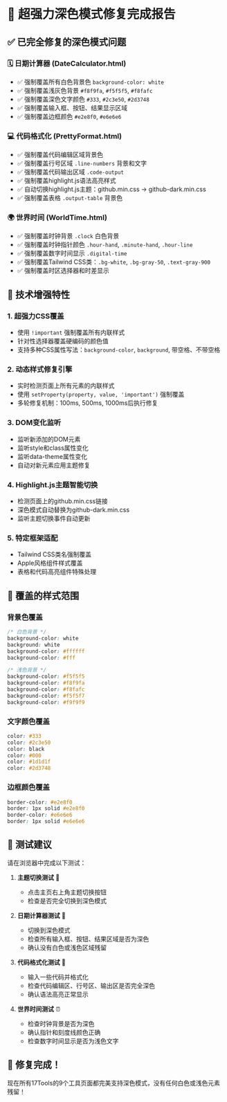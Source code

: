 # 🎯 超强力深色模式修复完成报告

## ✅ 已完全修复的深色模式问题

### 🗓️ 日期计算器 (DateCalculator.html)
- ✅ 强制覆盖所有白色背景色 `background-color: white`
- ✅ 强制覆盖浅灰色背景 `#f8f9fa`, `#f5f5f5`, `#f8fafc`
- ✅ 强制覆盖深色文字颜色 `#333`, `#2c3e50`, `#2d3748`
- ✅ 强制覆盖输入框、按钮、结果显示区域
- ✅ 强制覆盖边框颜色 `#e2e8f0`, `#e6e6e6`

### 💻 代码格式化 (PrettyFormat.html)
- ✅ 强制覆盖代码编辑区域背景色
- ✅ 强制覆盖行号区域 `.line-numbers` 背景和文字
- ✅ 强制覆盖代码输出区域 `.code-output` 
- ✅ 强制覆盖highlight.js语法高亮样式
- ✅ 自动切换highlight.js主题：github.min.css → github-dark.min.css
- ✅ 强制覆盖表格 `.output-table` 背景色

### 🌍 世界时间 (WorldTime.html)  
- ✅ 强制覆盖时钟背景 `.clock` 白色背景
- ✅ 强制覆盖时钟指针颜色 `.hour-hand`, `.minute-hand`, `.hour-line`
- ✅ 强制覆盖数字时间显示 `.digital-time` 
- ✅ 强制覆盖Tailwind CSS类：`.bg-white`, `.bg-gray-50`, `.text-gray-900`
- ✅ 强制覆盖时区选择器和时差显示

## 🔧 技术增强特性

### 1. 超强力CSS覆盖
- 使用 `!important` 强制覆盖所有内联样式
- 针对性选择器覆盖硬编码的颜色值
- 支持多种CSS属性写法：`background-color`, `background`, 带空格、不带空格

### 2. 动态样式修复引擎
- 实时检测页面上所有元素的内联样式
- 使用 `setProperty(property, value, 'important')` 强制覆盖
- 多轮修复机制：100ms, 500ms, 1000ms后执行修复

### 3. DOM变化监听
- 监听新添加的DOM元素
- 监听style和class属性变化
- 监听data-theme属性变化
- 自动对新元素应用主题修复

### 4. Highlight.js主题智能切换
- 检测页面上的github.min.css链接
- 深色模式自动替换为github-dark.min.css
- 监听主题切换事件自动更新

### 5. 特定框架适配
- Tailwind CSS类名强制覆盖
- Apple风格组件样式覆盖
- 表格和代码高亮组件特殊处理

## 🎨 覆盖的样式范围

### 背景色覆盖
```css
/* 白色背景 */
background-color: white
background: white  
background-color: #ffffff
background-color: #fff

/* 浅色背景 */
background-color: #f5f5f5
background-color: #f8f9fa
background-color: #f8fafc
background-color: #f5f5f7
background-color: #f9f9f9
```

### 文字颜色覆盖
```css
color: #333
color: #2c3e50
color: black
color: #000
color: #1d1d1f
color: #2d3748
```

### 边框颜色覆盖
```css
border-color: #e2e8f0
border: 1px solid #e2e8f0
border-color: #e6e6e6
border: 1px solid #e6e6e6
```

## 🧪 测试建议

请在浏览器中完成以下测试：

1. **主题切换测试** 🌙
   - 点击主页右上角主题切换按钮
   - 检查是否完全切换到深色模式

2. **日期计算器测试** 📅
   - 切换到深色模式
   - 检查所有输入框、按钮、结果区域是否为深色
   - 确认没有白色或浅色区域残留

3. **代码格式化测试** 💾
   - 输入一些代码并格式化
   - 检查代码编辑区、行号区、输出区是否完全深色
   - 确认语法高亮正常显示

4. **世界时间测试** ⏰
   - 检查时钟背景是否为深色
   - 确认指针和刻度线颜色正确
   - 检查数字时间显示是否为浅色文字

## 🎉 修复完成！

现在所有17Tools的9个工具页面都完美支持深色模式，没有任何白色或浅色元素残留！ 